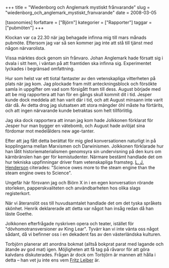 +++
title = "Wiedenborg och Anglemark mystiskt frånvarande"
slug = "wiedenborg_och_anglemark_mystiskt_franvarande"
date = 2008-03-05

[taxonomies]
forfattare = ["Björn"]
kategorier = ["Rapporter"]
taggar = ["pubmöten"]
+++

Klockan var ca 22.30 när jag behagade infinna mig till mars månads pubmöte. Eftersom jag var så sen kommer jag inte att stå till tjänst med någon närvarolista.

Vissa märktes dock genom sin frånvaro. Johan Anglemark hade försatt sig i dvala i sitt hem, i väntan på att framtiden ska infinna sig. Experimentet lyckades i begränsad omfattning.

Hur som helst var ett tiotal fantaster av den vetenskapliga vitterheten på plats när jag kom. Jag plockade fram mitt anteckningsblock och försökte samla in uppgifter om vad som försigått fram till dess. August började med att be mig rapportera att han för en gångs skull kommit dit i tid. Jesper kunde dock meddela att han varit där i tid, och att August minsann inte varit där då. Av detta drog jag slutsatsen att stora mängder öhl måste ha förtärits, och att ingen närvarande kunde betraktas som helt tillförlitlig.

Jag ska dock rapportera att innan jag kom hade Jolkkonen förklarat för Jesper hur man bygger en vätebomb, och August hade avlöjat sina fördomar mot medelålders new age-tanter.

Efter att jag fått detta berättat för mig gled konversationen naturligt in på kopplingarna mellan Marxismen och Darwinismen. Jolkkonen förklarade hur han låtit historiematerialismen genomsyra sin undervisning på den kurs om kärnbränslen han ger för kemistudenter. Närmare bestämt handlade det om hur tekniska uppfinningar driver fram vetenskapliga framsteg. <a href="http://en.wikipedia.org/wiki/Lawrence_Joseph_Henderson">L. J. Henderson</a> citerades: "Science owes more to the steam engine than the steam engine owes to Science".

Ungefär här försvann jag och Biörn X in i en egen konversation rörande storleken, papperskvaliteten och användbarheten hos olika slags registerkort.

När vi återanslöt oss till huvudsamtalet handlade det om det tyska språkets skönhet. Henrik deklarerade att detta var något han insåg redan då han läste Goethe.

Jolkkonen efterfrågade nyskriven opera och teater, istället för "dövhomotransversioner av King Lear". Tyvärr kan vi inte vänta oss något sådant, då vi befinner oss i en dekadent fas av den västerländska kulturen.

Torbjörn planerar att anordna bokmat (alltså bokprat parat med lagande och ätande av god mat) igen. Möjligheten att få tag på råvaror för att göra kalvdans diskuterades. Frågan är dock om Torbjörn är mannen att hålla i detta – han vet ju inte ens vem <a href="http://en.wikipedia.org/wiki/Fritz_Leiber">Fritz Leiber</a> är.
